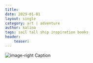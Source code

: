 ```yaml
---
title: 
date: 2029-01-01
layout: single
category: art | adventure
author: kalina
tags: sail tall ship inspiration books
header:
    teaser: 
---
```


![image-right]() Caption
